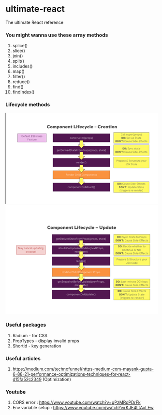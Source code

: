 # ultimate-react

The ultimate React reference

### You might wanna use these array methods

1. splice()
2. slice()
3. join()
4. split()
5. includes()
6. map()
7. filter()
8. reduce()
9. find()
10. findIndex()

### Lifecycle methods

![creation](/img/creation-cycle.png)
![updation](/img/updation-cycle.png)

### Useful packages

1. Radium - for CSS
2. PropTypes - display invalid props
3. Shortid - key generation

### Useful articles

1.  https://medium.com/technofunnel/https-medium-com-mayank-gupta-6-88-21-performance-optimizations-techniques-for-react-d15fa52c2349 (Optimization)

### Youtube

1. CORS error : https://www.youtube.com/watch?v=gPzMRoPDrFk
2. Env variable setup : https://www.youtube.com/watch?v=KJE4LtAxLEw
